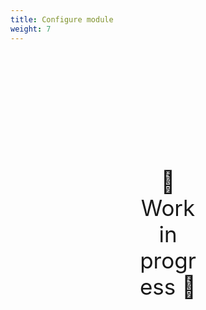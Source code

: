 ```yaml
---
title: Configure module
weight: 7
---
```

<div style="text-align: center; font-size:2.5em;margin: 200px;">🚧 Work in progress 🚧</div>